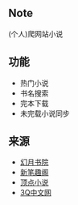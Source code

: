 ## Note
(个人)爬网站小说

## 功能
* 热门小说
* 书名搜索
* 完本下载
* 未完载小说同步

## 来源
* [幻月书院](http://www.huanyue123.com/)
* [新笔趣阁](http://www.xbiquge.la/)
* [顶点小说](https://www.ddxs.cc/)
* [3Q中文网](https://www.3qzone.com/)
